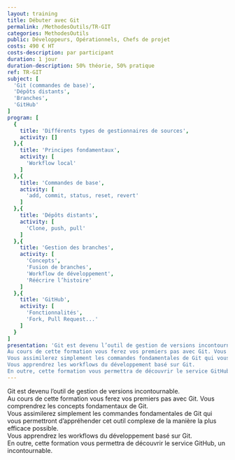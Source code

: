 ```yaml
---
layout: training
title: Débuter avec Git
permalink: /MethodesOutils/TR-GIT
categories: MethodesOutils
public: Développeurs, Opérationnels, Chefs de projet
costs: 490 € HT
costs-description: par participant
duration: 1 jour
duration-description: 50% théorie, 50% pratique
ref: TR-GIT
subject: [
  'Git (commandes de base)',
  'Dépôts distants',
  'Branches',
  'GitHub'
]
program: [
  {
    title: 'Différents types de gestionnaires de sources',
    activity: []
  },{
    title: 'Principes fondamentaux',
    activity: [
      'Workflow local'
    ]
  },{
    title: 'Commandes de base',
    activity: [
      'add, commit, status, reset, revert'
    ]
  },{
    title: 'Dépôts distants',
    activity: [
      'Clone, push, pull'
    ]
  },{
    title: 'Gestion des branches',
    activity: [
      'Concepts',
      'Fusion de branches',
      'Workflow de développement',
      'Réécrire l’histoire'
    ]
  },{
    title: 'GitHub',
    activity: [
      'Fonctionnalités',
      'Fork, Pull Request...'
    ]
  }
]
presentation: 'Git est devenu l’outil de gestion de versions incontournable.
Au cours de cette formation vous ferez vos premiers pas avec Git. Vous comprendrez les concepts fondamentaux de Git.
Vous assimilerez simplement les commandes fondamentales de Git qui vous permettront d’appréhender cet outil complexe de la manière la plus efficace possible.
Vous apprendrez les workflows du développement basé sur Git.
En outre, cette formation vous permettra de découvrir le service GitHub, un incontournable.'
---
```


Git est devenu l’outil de gestion de versions incontournable.  
Au cours de cette formation vous ferez vos premiers pas avec Git. Vous comprendrez les concepts fondamentaux de Git.  
Vous assimilerez simplement les commandes fondamentales de Git qui vous permettront d’appréhender cet outil complexe de la manière la plus efficace possible.  
Vous apprendrez les workflows du développement basé sur Git.  
En outre, cette formation vous permettra de découvrir le service GitHub, un incontournable.  
